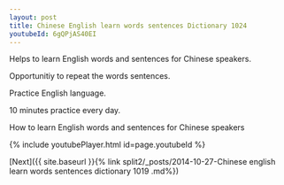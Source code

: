 ```yaml
---
layout: post
title: Chinese English learn words sentences Dictionary 1024 
youtubeId: 6gQPjAS40EI
---
```

 
 
Helps to learn English words and sentences for Chinese speakers.

Opportunitiy to repeat the words sentences. 

Practice English language. 
 
10 minutes practice every day. 
 
How to learn English words and sentences for Chinese speakers 
 
{% include youtubePlayer.html id=page.youtubeId %}
 
 
[Next]({{ site.baseurl }}{% link  split2/_posts/2014-10-27-Chinese english learn words sentences dictionary 1019 .md%})
 
